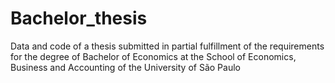 # Bachelor_thesis
Data and code of a thesis submitted  in  partial  fulfillment  of  the requirements for the degree of Bachelor of Economics at the School of Economics, Business and Accounting of the University of São Paulo
